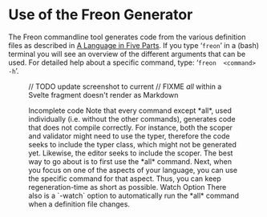 <script>
    import Note from "$lib/notes/Note.svelte";
    import Figure from "$lib/figures/Figure.svelte";
</script>

# Use of the Freon Generator

The Freon commandline tool generates code from the various definition files as described in
[A Language in Five Parts](/010_Intro/040_A_Language_in_Five_Parts).
If you type ‘`freon`’ in a (bash) terminal you will see
an overview of the different
arguments that can be used. For detailed help about a specific command, type: ‘`freon  <command> -h`’.

<Figure
imageName={'freon-command-line-options.png'}
caption={'Screenshot of commandline options'}
figureNumber={1}
/>

// TODO update screenshot to current
// FIXME _all_ within a Svelte fragment doesn't render as Markdown

<Note>
<svelte:fragment slot="header"> Incomplete code</svelte:fragment>
<svelte:fragment slot="content">
Note that every command except *all*, used individually (i.e. without the other commands), generates code that
does not compile correctly.
For instance, both the scoper and validator might need to use the typer, therefore the
code seeks to include the typer class, which might not be generated yet. Likewise, the editor seeks to include
the scoper.
The best way to go about is to first use the *all* command. Next, when you focus on one of the aspects of your
language, you can use the specific command for that aspect. Thus, you can keep regeneration-time as short as possible.
</svelte:fragment>
</Note>

<Note>
<svelte:fragment slot="header"> Watch Option</svelte:fragment>
<svelte:fragment slot="content">
There also is a `-watch` option to automatically run the *all* command when a definition file changes.
</svelte:fragment>
</Note>
